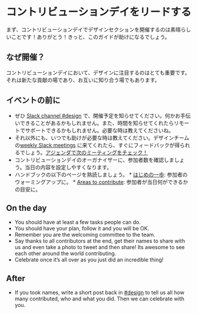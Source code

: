 <!-- # Leading a contribution day -->
# コントリビューションデイをリードする


<!-- First up, thanks for being amazing and taking time to run a design section at your contribution day. This guide hopefully will allow you to do that easily. -->
まず、コントリビューションデイでデザインセクションを開催するのは素晴らしいことです！ありがとう！きっと、このガイドが助けになるでしょう。

<!-- ## Why -->
## なぜ開催？

<!-- It is really important we have design represented at the contribution days. It is a way for us to get new contributions and also get to meet each other. -->
コントリビューションデイにおいて、デザインに注目するのはとても重要です。それは新たな貢献の場であり、お互いに知り合う場でもあります。

<!-- ## Before the event -->
## イベントの前に

<!-- *   Let us know in the [Slack channel #design](https://wordpress.slack.com/messages/C02S78ZAL) that you are going to be doing this. This way we can support you. If you tell us the time we may even be around to support remotely – please ask if you need this.
*   Ask for anything that needs help on. We have [weekly Slack meetings](https://wordpress.slack.com/messages/C02S78ZAL), coming to those and asking for what needs doing and letting us know, would get you instant feedback. [Check the next meeting time in the agenda.](https://make.wordpress.org/meetings/)
*   Ask the organisers of the contribution day how many people you will have at the day. This way you can know what to expect.
*   Familiarise yourself with the following handbook pages:
    *   [First steps](https://make.wordpress.org/design/handbook/get-involved/first-steps/): this will help you get people up and running.
    *   [Areas to contribute](https://make.wordpress.org/design/handbook/get-involved/areas-contribute/): this will help you work out what tasks people can do on the day.
*   Write a few sentences you can say as an introduction about what the design team does, should you get asked to say that at the start of the day. You can find some useful content on our [about page](https://make.wordpress.org/design/handbook/about-the-team/).
*   Get a list of a few tasks for contributors to do, ready to take to the day. Make sure these tasks include a range of tasks – not all design contributors will know code and that’s totally OK.
*   Work out a plan for the day. Here is a suggested format:
    *   **Brief welcome and introduction:** be careful to not make this a talk, do not speak too much during the day at contributors, help and guide them.
    *   **Setup sessions:** at some contribution days there will be at the start sessions on trac and/or setting up a local environment. If this is an option, give it to your contributors. Not all design contributors need it or will want it, but some will. Make sure they know its optional as you can contribute without.
    *   **Communication:** Get everyone set up on [Slack and subscribed to the make blog](https://make.wordpress.org/design/handbook/about-the-team/#communication).
    *   **Begin your session:** your role will be to support their contributions. As a lead of the day, you will unlikely get much contributing done, that’s OK as your contribution is helping all these people – that’s an incredible contribution.
    *   **Write the tasks out:** you can either do this on a whiteboard(if have one), with post-its or digitally in the Slack channel [#design](https://make.wordpress.org/design/tag/design/). Some may join your team later in the day and this means they can catch up. Also, it saves you repeating things all day.
    *   **The end**: at the end of the day you may be asked to summarise what your team did. Take a few minutes before the close to have a list of things ready. -->
*   ぜひ [Slack channel #design](https://wordpress.slack.com/messages/C02S78ZAL) で、開催予定を知らせてください。何かお手伝いできることがあるかもしれません。また、時間を知らせてくれたらリモートでサポートできるかもしれません。必要な時は教えてくださいね。
*   それ以外にも、いつでも助けが必要な時は教えてください。デザインチームの[weekly Slack meetings](https://wordpress.slack.com/messages/C02S78ZAL) に来てくれたら、すぐにフィードバックが得られるでしょう。[アジェンダで次のミーティングをチェック！](https://make.wordpress.org/meetings/)
*   コントリビューションデイのオーガナイザーに、参加者数を確認しましょう。当日の内容を設定しやすくなります。
*   ハンドブックの以下のページを熟読しましょう。
		*   [はじめの一歩](https://make.wordpress.org/design/handbook/get-involved/first-steps/): 参加者のウォーミングアップに。
		*   [Areas to contribute](https://make.wordpress.org/design/handbook/get-involved/areas-contribute/): 参加者が当日何ができるかの目安に。

## On the day

*   You should have at least a few tasks people can do.
*   You should have your plan, follow it and you will be OK.
*   Remember you are the welcoming committee to the team.
*   Say thanks to all contributors at the end, get their names to share with us and even take a photo to tweet and then share! Its awesome to see each other around the world contributing.
*   Celebrate once it’s all over as you just did an incredible thing!

## After

*   If you took names, write a short post back in [#design](https://make.wordpress.org/design/tag/design/) to tell us all how many contributed, who and what you did. Then we can celebrate with you.
